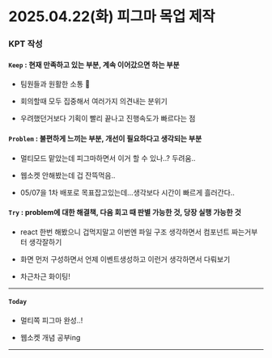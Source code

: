 # 2025.04.22(화) 피그마 목업 제작 

### KPT 작성

#### `Keep` : 현재 만족하고 있는 부분, 계속 이어갔으면 하는 부분

- 팀원들과 원활한 소통 🌟

- 회의할때 모두 집중해서 여러가지 의견내는 분위기

- 우려했던거보다 기획이 빨리 끝나고 진행속도가 빠르다는 점


#### `Problem` : 불편하게 느끼는 부분, 개선이 필요하다고 생각되는 부분

- 멀티모드 맡았는데 피그마하면서 이거 할 수 있나..? 두려움..

- 웹소켓 안해봤는데 겁 잔뜩먹음..

- 05/07을 1차 배포로 목표잡고있는데...생각보다 시간이 빠르게 흘러간다..

#### `Try` : problem에 대한 해결책, 다음 회고 때 판별 가능한 것, 당장 실행 가능한 것

- react 한번 해봤으니 겁먹지말고 이번엔 파일 구조 생각하면서 컴포넌트 짜는거부터 생각잘하기

- 화면 먼저 구성하면서 언제 이벤트생성하고 이런거 생각하면서 다뤄보기

- 차근차근 화이팅!

---
#### `Today`

- 멀티쪽 피그마 완성..! 

- 웹소켓 개념 공부ing

---